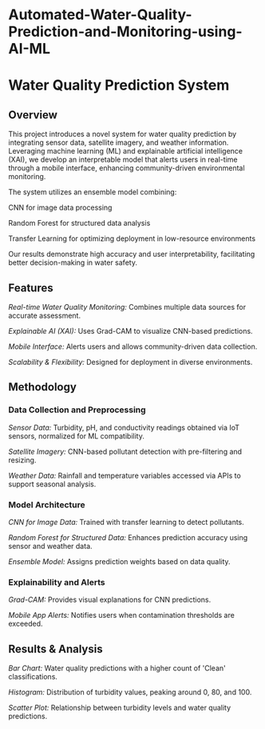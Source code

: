# Automated-Water-Quality-Prediction-and-Monitoring-using-AI-ML
# Water Quality Prediction System

## Overview

This project introduces a novel system for water quality prediction by integrating sensor data, satellite imagery, and weather information. Leveraging machine learning (ML) and explainable artificial intelligence (XAI), we develop an interpretable model that alerts users in real-time through a mobile interface, enhancing community-driven environmental monitoring.

The system utilizes an ensemble model combining:

CNN for image data processing

Random Forest for structured data analysis

Transfer Learning for optimizing deployment in low-resource environments

Our results demonstrate high accuracy and user interpretability, facilitating better decision-making in water safety.

## Features

*Real-time Water Quality Monitoring:* Combines multiple data sources for accurate assessment.

*Explainable AI (XAI):* Uses Grad-CAM to visualize CNN-based predictions.

*Mobile Interface:* Alerts users and allows community-driven data collection.

*Scalability & Flexibility:* Designed for deployment in diverse environments.

## Methodology

### Data Collection and Preprocessing

*Sensor Data:* Turbidity, pH, and conductivity readings obtained via IoT sensors, normalized for ML compatibility.

*Satellite Imagery:* CNN-based pollutant detection with pre-filtering and resizing.

*Weather Data:* Rainfall and temperature variables accessed via APIs to support seasonal analysis.

### Model Architecture

*CNN for Image Data:* Trained with transfer learning to detect pollutants.

*Random Forest for Structured Data:* Enhances prediction accuracy using sensor and weather data.

*Ensemble Model:* Assigns prediction weights based on data quality.

### Explainability and Alerts

*Grad-CAM:* Provides visual explanations for CNN predictions.

*Mobile App Alerts:* Notifies users when contamination thresholds are exceeded.

## Results & Analysis

*Bar Chart:* Water quality predictions with a higher count of 'Clean' classifications.

*Histogram:* Distribution of turbidity values, peaking around 0, 80, and 100.

*Scatter Plot:* Relationship between turbidity levels and water quality predictions.
